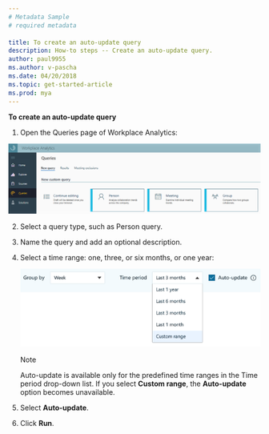 ```yaml
---
# Metadata Sample
# required metadata

title: To create an auto-update query
description: How-to steps -- Create an auto-update query. 
author: paul9955
ms.author: v-pascha
ms.date: 04/20/2018
ms.topic: get-started-article
ms.prod: mya
---
```


**To create an auto-update query**

1. Open the Queries page of Workplace Analytics:

<img src="../Images/WpA/Tutorials/Queries-page.png" alt="Queries page of Workplace Analytics">

2. Select a query type, such as Person query.

3. Name the query and add an optional description.

4. Select a time range: one, three, or six months, or one year:

    <img src="../Images/WpA/Tutorials/auto-update-query.png" alt="Setting auto-update for a Workplace Analytics query">

   > [!Note] 
   > Auto-update is available only for the predefined time ranges in the Time period drop-down list. If you select **Custom range**, the **Auto-update** option becomes unavailable.

5. Select **Auto-update**. 

6. Click **Run**. 
